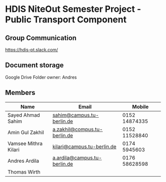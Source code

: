 
# HDIS NiteOut Semester Project - Public Transport Component

## Group Communication

https://hdis-pt.slack.com/

## Document storage

Google Drive
Folder owner: Andres

## Members

Name | Email| Mobile
--- | --- | ---
Sayed Ahmad Sahim  | sahim@campus.tu-berlin.de | 0152 14874335
Amin Gul Zakhil | a.zakhil@compus.tu-berlin.de | 0152 11528840
Vamsee Mithra Kilari | kilari@campus.tu-berlin.de | 0174 5945603
Andres Ardila | a.ardila@campus.tu-berlin.de | 0176 58628598
Thomas Wirth | | 
